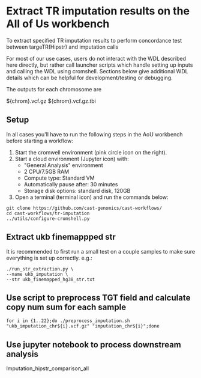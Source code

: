 # Extract TR imputation results on the All of Us workbench

To extract specified TR imputation results to perform concordance test between targeTR(Hipstr) and imputation calls

For most of our use cases, users do not interact with the WDL described here directly, but rather call launcher scripts which handle setting up inputs and calling the WDL using cromshell. Sections below give additional WDL details which can be helpful for development/testing or debugging.


The outputs for each chromosome are

${chrom}.vcf.gz
${chrom}.vcf.gz.tbi


## Setup
In all cases you'll have to run the following steps in the AoU workbench before starting a workflow:

1. Start the cromwell environment (pink circle icon on the right).
2. Start a cloud environment (Jupyter icon) with:
    * "General Analysis" environment
    * 2 CPU/7.5GB RAM
    * Compute type: Standard VM
    * Automatically pause after: 30 minutes
    * Storage disk options: standard disk, 120GB
3. Open a terminal (terminal icon) and run the commands below:

```
git clone https://github.com/cast-genomics/cast-workflows/
cd cast-workflows/tr-imputation
../utils/configure-cromshell.py
```

## Extract ukb finemappped str

It is recommended to first run a small test on a couple samples to make sure everything is set up correctly. e.g.:

```
./run_str_extraction.py \
--name ukb_imputation \
--str ukb_finemapped_hg38_str.txt

```

## Use script to preprocess TGT field and calculate copy num sum for each sample
```
for i in {1..22};do ./preprocess_imputation.sh "ukb_imputation_chr${i}.vcf.gz" "imputation_chr${i}";done 

```

## Use jupyter notebook to process downstream analysis

Imputation_hipstr_comparison_all